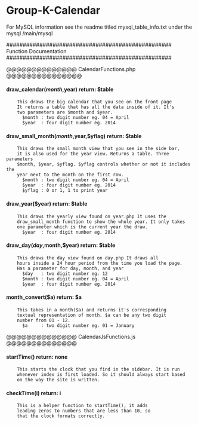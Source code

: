 Group-K-Calendar
================
For MySQL information see the readme
titled mysql_table_info.txt under the
mysql /main/mysql

##################################################
             Function Documentation                    
##################################################

@@@@@@@@@@@@@@ CalendarFunctions.php @@@@@@@@@@@@@@@

####  draw_calendar($month,$year) return: $table
		This draws the big calendar that you see on the front page
		It returns a table that has all the data inside of it. It's
		two parameters are $month and $year. 
		  $month : two digit number eg. 04 = April
		  $year  : four digit number eg. 2014
	
####  draw_small_month($month,$year,$yflag) return: $table
		This draws the small month view that you see in the side bar,
		it is also used for the year view. Returns a table. Three parameters
		$month, $year, $yflag. $yflag controls whether or not it includes the
	    year next to the month on the first row. 
          $month : two digit number eg. 04 = April
		  $year  : four digit number eg. 2014
		  $yflag : 0 or 1, 1 to print year
		
####  draw_year($year) return: $table
		This draws the yearly view found on year.php It uses the 
		draw_small_month function to show the whole year. It only takes
		one parameter which is the current year the draw.
		  $year  : four digit number eg. 2014

####  draw_day($day,$month,$year) return: $table
		This draws the day view found on day.php It draws all
		hours inside a 24 hour period from the time you load the page.
		Has a parameter for day, month, and year
		  $day   : two digit number eg. 12
		  $month : two digit number eg. 04 = April
		  $year  : four digit number eg. 2014

####  month_convert($a) return: $a
		This takes in a month($a) and returns it's corresponding
		textual representation of month. $a can be any two digit
		number from 01 - 12.
		  $a     : two digit number eg. 01 = January

@@@@@@@@@@@@@@ CalendarJsFunctions.js @@@@@@@@@@@@@@

####  startTime() return: none
		This starts the clock that you find in the sidebar. It is run
		whenever index is first loaded. So it should always start based
		on the way the site is written.

####  checkTime(i) return: i
		This is a helper function to startTime(), it adds
		leading zeros to numbers that are less than 10, so 
		that the clock formats correctly.

		

